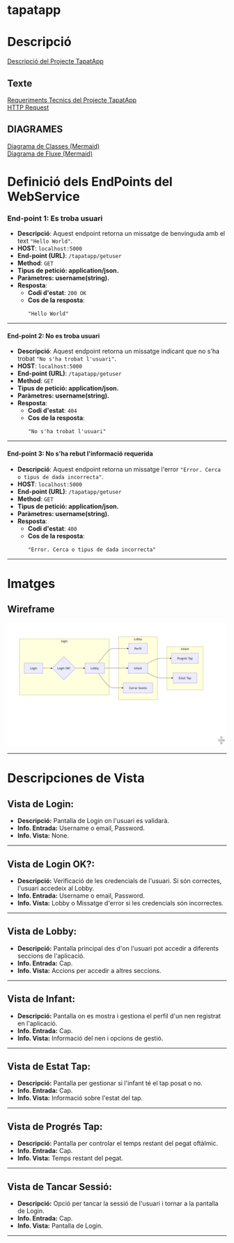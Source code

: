 # tapatapp
# Descripció
[Descripció del Projecte TapatApp](descTapatApp.md)

## Texte
[Requeriments Tecnics del Projecte TapatApp](RequerimentsTecnics.md)\
[HTTP Request](HttpRequestResponse.md)

## DIAGRAMES
[Diagrama de Classes (Mermaid)](/charts/DiagramaClassesTapat.mermaid)\
[Diagrama de Fluxe (Mermaid)](charts/DiagramaFluxeSoftware.mermaid)

# Definició dels EndPoints del WebService

### **End-point 1: Es troba usuari**
- **Descripció**: Aquest endpoint retorna un missatge de benvinguda amb el text `"Hello World"`.
- **HOST**: `localhost:5000`
- **End-point (URL)**: `/tapatapp/getuser`
- **Method**: `GET`
- **Tipus de petició: application/json.**
- **Paràmetres: username(string).**
- **Resposta**:
  - **Codi d'estat**: `200 OK`
  - **Cos de la resposta**: 
    ```plaintext
    "Hello World"
    ```

---

#### **End-point 2: No es troba usuari**
- **Descripció**: Aquest endpoint retorna un missatge indicant que no s'ha trobat `"No s'ha trobat l'usuari"`.
- **HOST**: `localhost:5000`
- **End-point (URL)**: `/tapatapp/getuser`
- **Method**: `GET`
- **Tipus de petició: application/json.**
- **Paràmetres: username(string).**
- **Resposta**:
  - **Codi d'estat**: `404`
  - **Cos de la resposta**: 
    ```plaintext
    "No s'ha trobat l'usuari"
    ```

---

#### **End-point 3: No s'ha rebut l'informació requerida**
- **Descripció**: Aquest endpoint retorna un missatge l'error `"Error. Cerca o tipus de dada incorrecta"`.
- **HOST**: `localhost:5000`
- **End-point (URL)**: `/tapatapp/getuser`
- **Method**: `GET`
- **Tipus de petició: application/json.**
- **Paràmetres: username(string).**
- **Resposta**:
  - **Codi d'estat**: `400`
  - **Cos de la resposta**: 
    ```plaintext
    "Error. Cerca o tipus de dada incorrecta"
    ```
---    
# Imatges

## Wireframe
![Imatge Wireframe](/img/wireframeCaptura.PNG)

---

# Descripciones de Vista

## Vista de Login:
- **Descripció:** Pantalla de Login on l'usuari es validarà.
- **Info. Entrada:** Username o email, Password.
- **Info. Vista:** None.

---

## Vista de Login OK?:
- **Descripció:** Verificació de les credencials de l'usuari. Si són correctes, l'usuari accedeix al Lobby.
- **Info. Entrada:** Username o email, Password.
- **Info. Vista:** Lobby o Missatge d'error si les credencials són incorrectes.

---

## Vista de Lobby:
- **Descripció:** Pantalla principal des d'on l'usuari pot accedir a diferents seccions de l'aplicació.
- **Info. Entrada:** Cap.
- **Info. Vista:** Accions per accedir a altres seccions.

---

## Vista de Infant:
- **Descripció:** Pantalla on es mostra i gestiona el perfil d'un nen registrat en l'aplicació.
- **Info. Entrada:** Cap.
- **Info. Vista:** Informació del nen i opcions de gestió.

---

## Vista de Estat Tap:
- **Descripció:** Pantalla per gestionar si l'infant té el tap posat o no.
- **Info. Entrada:** Cap.
- **Info. Vista:** Informació sobre l'estat del tap.

---

## Vista de Progrés Tap:
- **Descripció:** Pantalla per controlar el temps restant del pegat oftàlmic.
- **Info. Entrada:** Cap.
- **Info. Vista:** Temps restant del pegat.

---

## Vista de Tancar Sessió:
- **Descripció:** Opció per tancar la sessió de l'usuari i tornar a la pantalla de Login.
- **Info. Entrada:** Cap.
- **Info. Vista:** Pantalla de Login.

---
